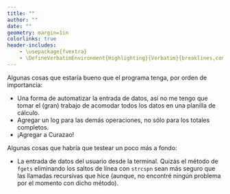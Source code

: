 ```yaml
---
title: ""
author: ""
date: ""
geometry: margin=1in
colorlinks: true
header-includes:
	- \usepackage{fvextra}
	- \DefineVerbatimEnvironment{Highlighting}{Verbatim}{breaklines,commandchars=\\\{\}}
---
```


Algunas cosas que estaría bueno que el programa tenga, por orden de importancia: 

* Una forma de automatizar la entrada de datos, así no me tengo que tomar el (gran) trabajo de acomodar todos los datos en una planilla de cálculo.
* Agregar un log para las demás operaciones, no sólo para los totales completos.
* ¡Agregar a Curazao!

Algunas cosas que habría que testear un poco más a fondo:

* La entrada de datos del usuario desde la terminal. Quizás el método de `fgets` eliminando los saltos de línea con `strcspn` sean más seguro que las llamadas recursivas que hice (aunque, no encontré ningún problema por el momento con dicho método).